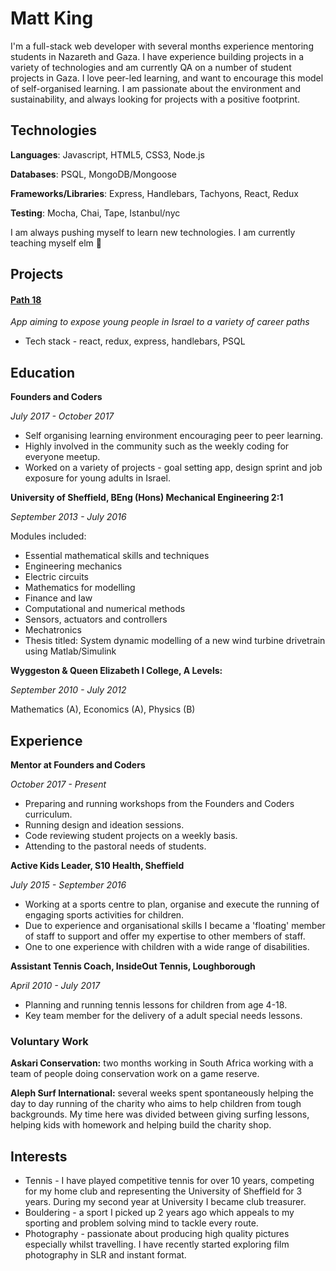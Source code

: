 # Matt King

I'm a full-stack web developer with several months experience mentoring students in Nazareth and Gaza. I have experience building projects in a variety of technologies and am currently QA on a number of student projects in Gaza. I love peer-led learning, and want to encourage this model of self-organised learning. I am passionate about the environment and sustainability, and always looking for projects with a positive footprint.

## Technologies

**Languages**: Javascript, HTML5, CSS3, Node.js

**Databases**: PSQL, MongoDB/Mongoose

**Frameworks/Libraries**: Express, Handlebars, Tachyons, React, Redux

**Testing**: Mocha, Chai, Tape, Istanbul/nyc

I am always pushing myself to learn new technologies. I am currently teaching myself elm :deciduous_tree:

## Projects

#### [Path 18](https://github.com/facn2/path-18-app)

_App aiming to expose young people in Israel to a variety of career paths_

* Tech stack - react, redux, express, handlebars, PSQL

## Education

**Founders and Coders**

_July 2017 - October 2017_

* Self organising learning environment encouraging peer to peer learning.
* Highly involved in the community such as the weekly coding for everyone meetup.
* Worked on a variety of projects - goal setting app, design sprint and job exposure for young adults in Israel.

**University of Sheffield, BEng (Hons) Mechanical Engineering 2:1**

_September 2013 - July 2016_

Modules included:

* Essential mathematical skills and techniques
* Engineering mechanics
* Electric circuits
* Mathematics for modelling
* Finance and law
* Computational and numerical methods
* Sensors, actuators and controllers
* Mechatronics
* Thesis titled: System dynamic modelling of a new wind turbine drivetrain using Matlab/Simulink

**Wyggeston & Queen Elizabeth I College, A Levels:**

_September 2010 - July 2012_

Mathematics (A), Economics (A), Physics (B)

## Experience

**Mentor at Founders and Coders**

_October 2017 - Present_

* Preparing and running workshops from the Founders and Coders curriculum.
* Running design and ideation sessions.
* Code reviewing student projects on a weekly basis.
* Attending to the pastoral needs of students.

**Active Kids Leader, S10 Health, Sheffield**

_July 2015 - September 2016_

* Working at a sports centre to plan, organise and execute the running of engaging sports activities for children.
* Due to experience and organisational skills I became a 'floating' member of staff to support and offer my expertise to other members of staff.
* One to one experience with children with a wide range of disabilities.

**Assistant Tennis Coach, InsideOut Tennis, Loughborough**

_April 2010 - July 2017_

* Planning and running tennis lessons for children from age 4-18.
* Key team member for the delivery of a adult special needs lessons.

### Voluntary Work

**Askari Conservation:** two months working in South Africa working with a team of people doing conservation work on a game reserve.

**Aleph Surf International:** several weeks spent spontaneously helping the day to day running of the charity who aims to help children from tough backgrounds. My time here was divided between giving surfing lessons, helping kids with homework and helping build the charity shop.

## Interests

* Tennis - I have played competitive tennis for over 10 years, competing for my home club and representing the University of Sheffield for 3 years. During my second year at University I became club treasurer.
* Bouldering - a sport I picked up 2 years ago which appeals to my sporting and problem solving mind to tackle every route.
* Photography - passionate about producing high quality pictures especially whilst travelling. I have recently started exploring film photography in SLR and instant format.
